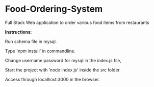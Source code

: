 # Food-Ordering-System
Full Stack Web application to order various food items from restaurants



**Instructions:**

Run schema file in mysql.

Type 'npm install' in commandline.

Change username password for mysql in the index.js file,

Start the project with 'node index.js' inside the src folder.

Access through localhost:3000 in the browser.
